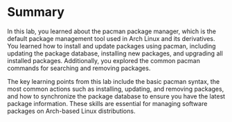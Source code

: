 # Summary

In this lab, you learned about the pacman package manager, which is the default package management tool used in Arch Linux and its derivatives. You learned how to install and update packages using pacman, including updating the package database, installing new packages, and upgrading all installed packages. Additionally, you explored the common pacman commands for searching and removing packages.

The key learning points from this lab include the basic pacman syntax, the most common actions such as installing, updating, and removing packages, and how to synchronize the package database to ensure you have the latest package information. These skills are essential for managing software packages on Arch-based Linux distributions.
